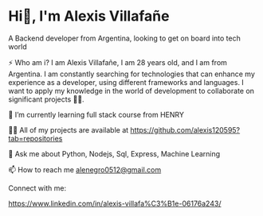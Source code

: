 <h1>Hi👋, I'm Alexis Villafañe</h1>

A Backend developer from Argentina, looking to get on board into tech world

⚡ Who am i? I am Alexis Villafañe, I am 28 years old, and I am from Argentina. I am constantly searching for technologies that can enhance my experience as a developer, using different frameworks and languages. I want to apply my knowledge in the world of development to collaborate on significant projects 😵‍💫.

🌱 I’m currently learning full stack course from HENRY

👨‍💻 All of my projects are available at https://github.com/alexis120595?tab=repositories

💬 Ask me about Python, Nodejs, Sql, Express, Machine Learning

📫 How to reach me alenegro0512@gmail.com

Connect with me:

https://www.linkedin.com/in/alexis-villafa%C3%B1e-06176a243/

